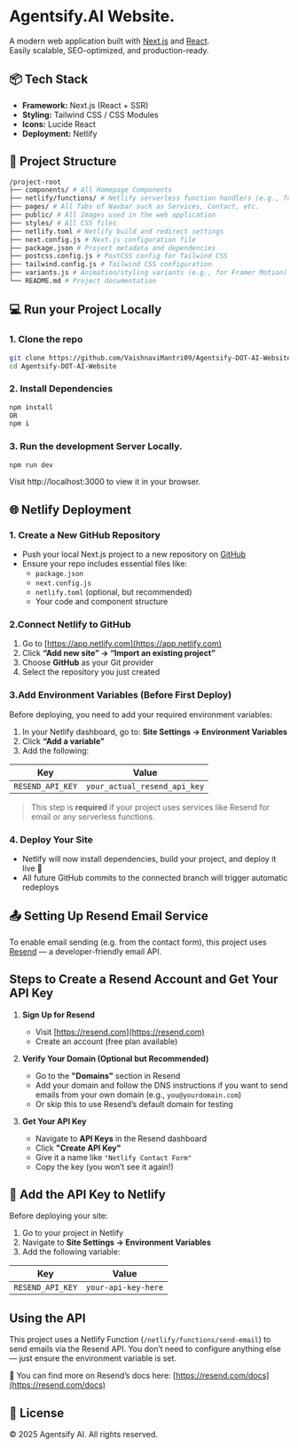 # Agentsify.AI Website.

A modern web application built with [Next.js](https://nextjs.org/) and [React](https://reactjs.org/).  
Easily scalable, SEO-optimized, and production-ready.


## 📦 Tech Stack

- **Framework:** Next.js (React + SSR)
- **Styling:** Tailwind CSS / CSS Modules
- **Icons:** Lucide React 
- **Deployment:** Netlify


## 📁 Project Structure

```bash
/project-root
├── components/ # All Homepage Components
├── netlify/functions/ # Netlify serverless function handlers (e.g., for email)
├── pages/ # All Tabs of Navbar such as Services, Contact, etc.
├── public/ # All Images used in the web application
├── styles/ # All CSS files
├── netlify.toml # Netlify build and redirect settings  
├── next.config.js # Next.js configuration file
├── package.json # Project metadata and dependencies
├── postcss.config.js # PostCSS config for Tailwind CSS
├── tailwind.config.js # Tailwind CSS configuration
├── variants.js # Animation/styling variants (e.g., for Framer Motion)
└── README.md # Project documentation
```

##  💻 Run your Project Locally

### 1. Clone the repo
```bash
git clone https://github.com/VaishnaviMantri09/Agentsify-DOT-AI-Website.git
cd Agentsify-DOT-AI-Website
```

### 2. Install Dependencies
```bash
npm install 
OR
npm i
```

### 3. Run the development Server Locally.
```bash
npm run dev
```

Visit http://localhost:3000 to view it in your browser.


##  🌐 Netlify Deployment

### 1️. Create a New GitHub Repository

- Push your local Next.js project to a new repository on [GitHub](https://github.com)
- Ensure your repo includes essential files like:
  - `package.json`
  - `next.config.js`
  - `netlify.toml` (optional, but recommended)
  - Your code and component structure


### 2.Connect Netlify to GitHub

1. Go to [https://app.netlify.com](https://app.netlify.com)
2. Click **“Add new site” → “Import an existing project”**
3. Choose **GitHub** as your Git provider
4. Select the repository you just created


### 3.Add Environment Variables (Before First Deploy)

Before deploying, you need to add your required environment variables:

1. In your Netlify dashboard, go to:
   **Site Settings → Environment Variables**
2. Click **“Add a variable”**
3. Add the following:

| Key              | Value                        |
| ---------------- | ---------------------------- |
| `RESEND_API_KEY` | `your_actual_resend_api_key` |

> This step is **required** if your project uses services like Resend for email or any serverless functions.


### 4. Deploy Your Site

- Netlify will now install dependencies, build your project, and deploy it live 🚀
- All future GitHub commits to the connected branch will trigger automatic redeploys


##  📤 Setting Up Resend Email Service

To enable email sending (e.g. from the contact form), this project uses [Resend](https://resend.com) — a developer-friendly email API.


## Steps to Create a Resend Account and Get Your API Key

1. **Sign Up for Resend**
   - Visit [https://resend.com](https://resend.com)
   - Create an account (free plan available)

2. **Verify Your Domain (Optional but Recommended)**
   - Go to the **"Domains"** section in Resend
   - Add your domain and follow the DNS instructions if you want to send emails from your own domain (e.g., `you@yourdomain.com`)
   - Or skip this to use Resend’s default domain for testing

3. **Get Your API Key**
   - Navigate to **API Keys** in the Resend dashboard
   - Click **"Create API Key"**
   - Give it a name like `"Netlify Contact Form"`
   - Copy the key (you won’t see it again!)


## 🔐 Add the API Key to Netlify

Before deploying your site:

1. Go to your project in Netlify
2. Navigate to **Site Settings → Environment Variables**
3. Add the following variable:

| Key              | Value               |
| ---------------- | ------------------- |
| `RESEND_API_KEY` | `your-api-key-here` |


## Using the API

This project uses a Netlify Function (`/netlify/functions/send-email`) to send emails via the Resend API. You don’t need to configure anything else — just ensure the environment variable is set.

 📌 You can find more on Resend’s docs here: [https://resend.com/docs](https://resend.com/docs)


## 📄 License

© 2025 Agentsify AI. All rights reserved.
